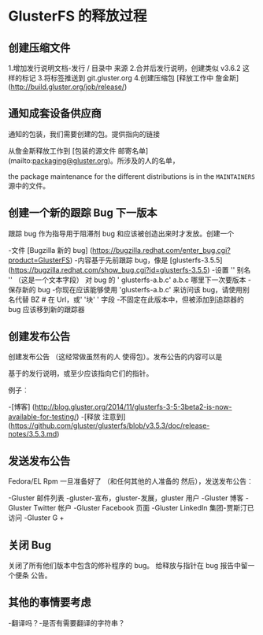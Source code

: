 GlusterFS 的释放过程
=============================

创建压缩文件
--------------

1.增加发行说明文档-发行 / 目录中
来源
2.合并后发行说明，创建类似 v3.6.2 这样的标记
3.将标签推送到 git.gluster.org
4.创建压缩包 [释放工作中
詹金斯] (http://build.gluster.org/job/release/)

通知成套设备供应商
----------------

通知的包装，我们需要创建的包。提供指向的链接

从詹金斯释放工作到 [包装的源文件
邮寄名单] (mailto:packaging@gluster.org)。所涉及的人的名单，

the package maintenance for the different distributions is in the `MAINTAINERS`
源中的文件。

创建一个新的跟踪 Bug 下一版本
---------------------------------------------

跟踪 bug 作为指导用于阻滞剂 bug 和应该被创造出来时才发放。创建一个


-文件 [Bugzilla 新的 bug] (https://bugzilla.redhat.com/enter_bug.cgi?product=GlusterFS)
-内容基于先前跟踪 bug，像是 [glusterfs-3.5.5] (https://bugzilla.redhat.com/show_bug.cgi?id=glusterfs-3.5.5)
-设置 '' 别名 '' （这是一个文本字段） 对 bug 的 ' glusterfs-a.b.c' a.b.c 哪里下一次要版本
-保存新的 bug
-你现在应该能够使用 'glusterfs-a.b.c' 来访问该 bug，请使用别名代替 BZ # 在 Url，或' '块' ' 字段
-不固定在此版本中，但被添加到追踪器的 bug 应该移到新的跟踪器


创建发布公告
---------------------------

创建发布公告 （这经常做虽然有的人
使得包）。发布公告的内容可以是

基于的发行说明，或至少应该指向它们的指针。

例子︰

-[博客] (http://blog.gluster.org/2014/11/glusterfs-3-5-3beta2-is-now-available-for-testing/)
-[释放
注意到] (https://github.com/gluster/glusterfs/blob/v3.5.3/doc/release-notes/3.5.3.md)

发送发布公告
-------------------------

Fedora/EL Rpm 一旦准备好了 （和任何其他的人准备的
然后），发送发布公告︰

-Gluster 邮件列表
-gluster-宣布，gluster-发展，gluster 用户
-Gluster 博客
-Gluster Twitter 帐户
-Gluster Facebook 页面
-Gluster LinkedIn 集团-贾斯汀已访问
-Gluster G +

关闭 Bug
----------

关闭了所有他们版本中包含的修补程序的 bug。
给释放与指针在 bug 报告中留一个便条
公告。

其他的事情要考虑
------------------------

-翻译吗？-是否有需要翻译的字符串？

